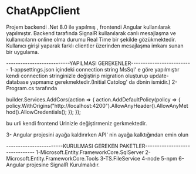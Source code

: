 # ChatAppClient
Projem backendi .Net 8.0 ile yapılmış , frontendi Angular kullanılarak yapılmıştır. Backend tarafında SignalR kullanılarak canlı mesajlaşma ve kullanıcıların online olma
durumu Real Time bir şekilde gözükmektedir. Kullanıcı girişi yaparak farklı clientler üzerinden mesajlaşma imkanı sunan bir uygulama.


---------------------------YAPILMASI GEREKENLER--------------------------
1-appsettings.json içindeki connection string MsSql' e göre yapılmıştır kendi connection stringinizle değiştirip migration oluşturup
update-database yapmanız gerekmektedir.(Initial Catolog' da dbnin ismidir.)
2- Program.cs tarafında 

builder.Services.AddCors(action =>
{
    action.AddDefaultPolicy(policy =>
    {
        policy.WithOrigins("http://localhost:4200").AllowAnyHeader().AllowAnyMethod().AllowCredentials();
    });
});

bu urli kendi frontend Urlnizle değiştirmeniz gerkmektedir.

3- Angular projesini ayağa kaldırırken API' nin ayağa kalktığından emin olun


------------------------KURULMASI GEREKEN PAKETLER-------------------------------
1-Microsoft.Entity.FrameworkCore.SqlServer
2-Microsoft.Entity.FrameworkCore.Tools
3-TS.FileService
4-node
5-npm
6-Angular projesine SignalR Kurulmalıdır.
